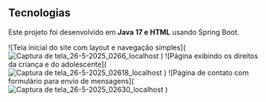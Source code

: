 ## Tecnologias

Este projeto foi desenvolvido em **Java 17 e HTML** usando Spring Boot.



![Tela inicial do site com layout e navegação simples](![Captura de tela_26-5-2025_0266_localhost](https://github.com/user-attachments/assets/4c5befb9-a867-40ca-9848-11513e5d2f99)
)
![Página exibindo os direitos da criança e do adolescente](![Captura de tela_26-5-2025_02618_localhost](https://github.com/user-attachments/assets/f90345db-2226-46a1-afaa-c69b7db532b1)
)
![Página de contato com formulário para envio de mensagens](![Captura de tela_26-5-2025_02630_localhost](https://github.com/user-attachments/assets/ffcc00ee-be07-4a21-a739-54c8e42be8f7)
)
